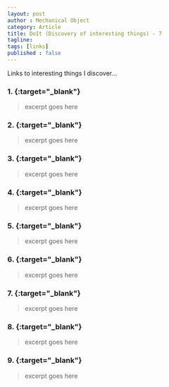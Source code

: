 ```yaml
---
layout: post
author : Mechanical Object
category: Article
title: DoIt (Discovery of interesting things) - 7
tagline: 
tags: [links]
published : false
--- 
```


Links to interesting things I discover...

<!--more-->

### 1. [](){:target="_blank"}

> excerpt goes here 

### 2. [](){:target="_blank"}

> excerpt goes here 

### 3. [](){:target="_blank"}

> excerpt goes here 

### 4. [](){:target="_blank"}

> excerpt goes here 

### 5. [](){:target="_blank"}

> excerpt goes here 

### 6. [](){:target="_blank"}

> excerpt goes here 

### 7. [](){:target="_blank"}

> excerpt goes here 

### 8. [](){:target="_blank"}

> excerpt goes here 

### 9. [](){:target="_blank"}

> excerpt goes here 

